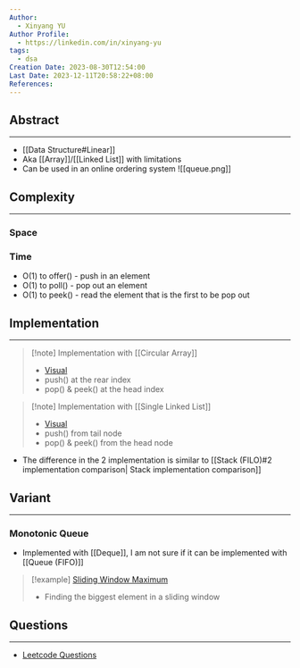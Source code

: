```yaml
---
Author:
  - Xinyang YU
Author Profile:
  - https://linkedin.com/in/xinyang-yu
tags:
  - dsa
Creation Date: 2023-08-30T12:54:00
Last Date: 2023-12-11T20:58:22+08:00
References: 
---
```

## Abstract
---
- [[Data Structure#Linear]]
- Aka [[Array]]/[[Linked List]] with limitations
- Can be used in an online ordering system
![[queue.png]]

## Complexity
---
### Space
### Time
- O(1) to offer() - push in an element
- O(1) to poll() - pop out an element
- O(1) to peek() - read the element that is the first to be pop out

## Implementation
---

>[!note] Implementation with [[Circular Array]]
>
>- [Visual](https://www.hello-algo.com/chapter_stack_and_queue/queue/#2)
>- push() at the rear index
>- pop() & peek() at the head index

>[!note] Implementation with [[Single Linked List]]
>- [Visual](https://www.hello-algo.com/chapter_stack_and_queue/queue/#1)
>- push() from tail node
>- pop() & peek() from the head node

- The difference in the 2 implementation is similar to [[Stack (FILO)#2 implementation comparison| Stack implementation comparison]]

## Variant
---
### Monotonic Queue
- Implemented with [[Deque]], I am not sure if it can be implemented with [[Queue (FIFO)]]
>[!example] [Sliding Window Maximum](https://leetcode.cn/problems/sliding-window-maximum/)
>- Finding the biggest element in a sliding window



## Questions
---
- [Leetcode Questions](https://github.com/youngyangyang04/leetcode-master#栈与队列)



